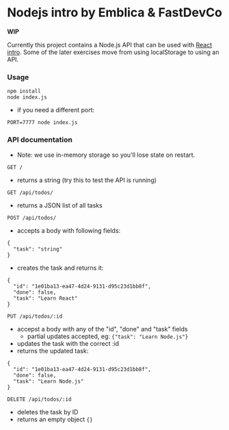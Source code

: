 # Nodejs intro by Emblica & FastDevCo

**WIP**

Currently this project contains a Node.js API that can be used with [React intro](https://github.com/fastdevco/react-intro). Some of the later exercises move from using localStorage to using an API.

### Usage

```
npm install
node index.js
```

* if you need a different port:

```
PORT=7777 node index.js
```

### API documentation

* Note: we use in-memory storage so you'll lose state on restart.

`GET /`

* returns a string (try this to test the API is running)

`GET /api/todos/`

* returns a JSON list of all tasks


`POST /api/todos/`

* accepts a body with following fields:
```
{
  "task": "string"
}
```

* creates the task and returns it:
```
{
  "id": "1e01ba13-ea47-4d24-9131-d95c23d1bb8f",
  "done": false,
  "task": "Learn React"
}
```

`PUT /api/todos/:id`

* accepst a body with any of the "id", "done" and "task" fields
  * partial updates accepted, eg: `{"task": "Learn Node.js"}`
* updates the task with the correct :id
* returns the updated task:
```
{
  "id": "1e01ba13-ea47-4d24-9131-d95c23d1bb8f",
  "done": false,
  "task": "Learn Node.js"
}
```

`DELETE /api/todos/:id`

* deletes the task by ID
* returns an empty object `{}`
